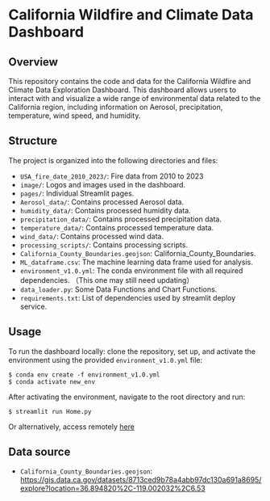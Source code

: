 # California Wildfire and Climate Data Dashboard

## Overview
This repository contains the code and data for the California Wildfire and Climate Data Exploration Dashboard. This dashboard allows users to interact with and visualize a wide range of environmental data related to the California region, including information on Aerosol, precipitation, temperature, wind speed, and humidity.

## Structure
The project is organized into the following directories and files:

- `USA_fire_date_2010_2023/`: Fire data from 2010 to 2023
- `image/`: Logos and images used in the dashboard.
- `pages/`: Individual Streamlit pages.
- `Aerosol_data/`: Contains processed Aerosol data.
- `humidity_data/`: Contains processed humidity data.
- `precipitation_data/`: Contains processed precipitation data.
- `temperature_data/`: Contains processed temperature data.
- `wind_data/`: Contains processed wind data.
- `processing_scripts/`: Contains processing scripts.
- `California_County_Boundaries.geojson`: California_County_Boundaries.
- `ML_dataframe.csv`: The machine learning data frame used for analysis.
- `environment_v1.0.yml`: The conda environment file with all required dependencies. （This one may still need updating）
- `data_loader.py`: Some Data Functions and Chart Functions.
- `requirements.txt`: List of dependencies used by streamlit deploy service.
 
## Usage
To run the dashboard locally: clone the repository, set up, and activate the environment using the provided `environment_v1.0.yml` file:
~~~
$ conda env create -f environment_v1.0.yml
$ conda activate new_env
~~~
After activating the environment, navigate to the root directory and run:
~~~
$ streamlit run Home.py
~~~

Or alternatively, access remotely [here](https://climatechangedashboard.streamlit.app)

## Data source
- `California_County_Boundaries.geojson`: https://gis.data.ca.gov/datasets/8713ced9b78a4abb97dc130a691a8695/explore?location=36.894820%2C-119.002032%2C6.53
